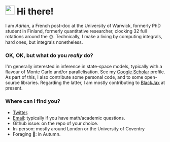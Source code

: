 # <img src="https://github.com/TheDudeThatCode/TheDudeThatCode/blob/master/Assets/Hi.gif" width="29px"> Hi there!

I am _Adrien_, a French post-doc at the University of Warwick, formerly PhD student in Finland, formerly quantitative researcher, clocking 32 full rotations around the :sun_with_face:. Technically, I make a living by computing integrals, hard ones, but integrals nonetheless. 


### OK, OK, but what do you _really_ do?
I'm generally interested in inference in state-space models, typically with a flavour of Monte Carlo and/or parallelisation. See my [Google Scholar](https://scholar.google.com/citations?user=sJJ7FKgAAAAJ&hl=en) profile. 
As part of this, I also contribute some personal code, and to some open-source libraries. Regarding the latter, I am mostly contributing to [BlackJax](https://github.com/blackjax-devs/blackjax) at present.


### Where can I find you?
- [Twitter](https://twitter.com/AdrienCorenflos).
- [Email](mailto:adrien.corenflos@warwick.ac.uk): typically if you have math/academic questions.
- Github issue: on the repo of your choice.
- In-person: mostly around London or the University of Coventry
- Foraging :mushroom:: in Autumn.
